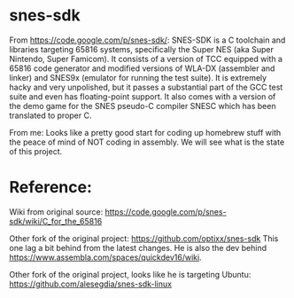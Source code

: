 snes-sdk
========

From https://code.google.com/p/snes-sdk/:
SNES-SDK is a C toolchain and libraries targeting 65816 systems, specifically the Super NES (aka Super Nintendo, Super Famicom). It consists of a version of TCC equipped with a 65816 code generator and modified versions of WLA-DX (assembler and linker) and SNES9x (emulator for running the test suite). It is extremely hacky and very unpolished, but it passes a substantial part of the GCC test suite and even has floating-point support. It also comes with a version of the demo game for the SNES pseudo-C compiler SNESC which has been translated to proper C.

From me:
Looks like a pretty good start for coding up homebrew stuff with the peace of mind of NOT coding in assembly. We will see what is the state of this project.

Reference:
==========
Wiki from original source:
https://code.google.com/p/snes-sdk/wiki/C_for_the_65816

Other fork of the original project:
https://github.com/optixx/snes-sdk
This one lag a bit behind from the latest changes. He is also the dev behind https://www.assembla.com/spaces/quickdev16/wiki.

Other fork of the original project, looks like he is targeting Ubuntu:
https://github.com/alesegdia/snes-sdk-linux
